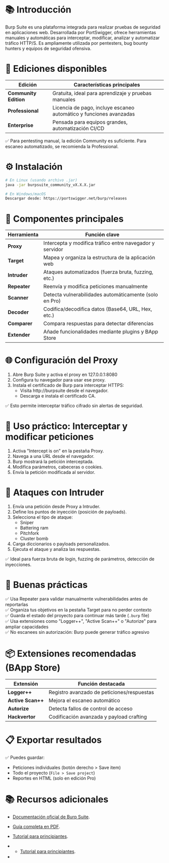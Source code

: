 # 📚 Introducción

Burp Suite es una plataforma integrada para realizar pruebas de seguridad en aplicaciones web. Desarrollada por PortSwigger, ofrece herramientas manuales y automáticas para interceptar, modificar, analizar y automatizar tráfico HTTP/S. Es ampliamente utilizada por pentesters, bug bounty hunters y equipos de seguridad ofensiva.

# 🧰 Ediciones disponibles

| Edición              | Características principales                                         |
|----------------------|---------------------------------------------------------------------|
| **Community Edition** | Gratuita, ideal para aprendizaje y pruebas manuales                |
| **Professional**      | Licencia de pago, incluye escaneo automático y funciones avanzadas |
| **Enterprise**        | Pensada para equipos grandes, automatización CI/CD                 |


✅ Para pentesting manual, la edición Community es suficiente. Para escaneo automatizado, se recomienda la Professional.

# ⚙️ Instalación

```bash
# En Linux (usando archivo .jar)
java -jar burpsuite_community_vX.X.X.jar

# En Windows/macOS
Descargar desde: https://portswigger.net/burp/releases
```
# 🧭 Componentes principales

| Herramienta | Función clave |
|-------------|----------------|
| **Proxy** | Intercepta y modifica tráfico entre navegador y servidor |
| **Target** | Mapea y organiza la estructura de la aplicación web |
| **Intruder** | Ataques automatizados (fuerza bruta, fuzzing, etc.) |
| **Repeater** | Reenvía y modifica peticiones manualmente |
| **Scanner** | Detecta vulnerabilidades automáticamente (solo en Pro) |
| **Decoder** | Codifica/decodifica datos (Base64, URL, Hex, etc.) |
| **Comparer** | Compara respuestas para detectar diferencias |
| **Extender** | Añade funcionalidades mediante plugins y BApp Store |

# 🌐 Configuración del Proxy

1. Abre Burp Suite y activa el proxy en 127.0.0.1:8080
2. Configura tu navegador para usar ese proxy.
3. Instala el certificado de Burp para interceptar HTTPS:
   - Visita http://burpsuite desde el navegador.
   - Descarga e instala el certificado CA.

✅ Esto permite interceptar tráfico cifrado sin alertas de seguridad.

# 🧪 Uso práctico: Interceptar y modificar peticiones

1. Activa "Intercept is on" en la pestaña Proxy.
2. Navega a una URL desde el navegador.
3. Burp mostrará la petición interceptada.
4. Modifica parámetros, cabeceras o cookies.
5. Envía la petición modificada al servidor.

# 🚀 Ataques con Intruder

1. Envía una petición desde Proxy a Intruder.
2. Define los puntos de inyección (posición de payloads).
3. Selecciona el tipo de ataque:
   - Sniper
   - Battering ram
   - Pitchfork
   - Cluster bomb
4. Carga diccionarios o payloads personalizados.
5. Ejecuta el ataque y analiza las respuestas.

✅ Ideal para fuerza bruta de login, fuzzing de parámetros, detección de inyecciones.

# 🧠 Buenas prácticas

✅ Usa Repeater para validar manualmente vulnerabilidades antes de reportarlas  
✅ Organiza tus objetivos en la pestaña Target para no perder contexto  
✅ Guarda el estado del proyecto para continuar más tarde (`.burp` file)  
✅ Usa extensiones como "Logger++", "Active Scan++" o "Autorize" para ampliar capacidades  
✅ No escanees sin autorización: Burp puede generar tráfico agresivo

# 📦 Extensiones recomendadas (BApp Store)

| Extensión         | Función destacada                                  |
|-------------------|----------------------------------------------------|
| **Logger++**      | Registro avanzado de peticiones/respuestas         |
| **Active Scan++** | Mejora el escaneo automático                       |
| **Autorize**      | Detecta fallos de control de acceso                |
| **Hackvertor**    | Codificación avanzada y payload crafting           |


# 📋 Exportar resultados

✅ Puedes guardar:
- Peticiones individuales (botón derecho > Save item)
- Todo el proyecto (`File > Save project`)
- Reportes en HTML (solo en edición Pro)

# 📚 Recursos adicionales

- [Documentación oficial de Burp Suite](https://portswigger.net/burp/documentation).
- [Guía completa en PDF](https://github.com/DosX-dev/pdf/blob/main/A%20Complete%20Guide%20to%20Burp%20Suite.pdf).
- [Tutorial para principiantes](https://es.slideshare.net/slideshow/a-complete-guide-to-burp-suite-for-beginners-pdf/273207789).
- - [Tutorial para principiantes](https://es.slideshare.net/slideshow/a-complete-guide-to-burp-suite-for-beginners-pdf/273207789).

- 
